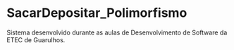 # SacarDepositar_Polimorfismo
 Sistema desenvolvido durante as aulas de Desenvolvimento de Software da ETEC de Guarulhos.

